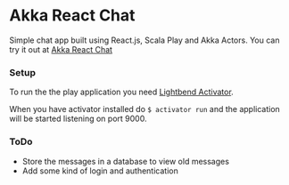 # Akka React Chat

Simple chat app built using React.js, Scala Play and Akka Actors. 
You can try it out at [Akka React Chat](http://ec2-54-93-90-85.eu-central-1.compute.amazonaws.com/)

### Setup
To run the the play application you need 
[Lightbend Activator](http://www.lightbend.com/community/core-tools/activator-and-sbt).

When you have activator installed do `$ activator run` and the application will be started listening on port 9000.

### ToDo
* Store the messages in a database to view old messages
* Add some kind of login and authentication
